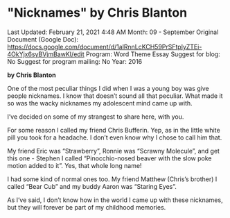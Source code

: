 # "Nicknames" by Chris Blanton

Last Updated: February 21, 2021 4:48 AM
Month: 09 - September
Original Document (Google Doc): https://docs.google.com/document/d/1alRnnLcKCH59PrSFtplyZTEi-4OkYjx6syBVjmBawKI/edit
Program: Word Theme Essay
Suggest for blog: No
Suggest for program mailing: No
Year: 2016

**by Chris Blanton**

One of the most peculiar things I did when I was a young boy was give people nicknames. I know that doesn’t sound all that peculiar. What made it so was the wacky nicknames my adolescent mind came up with.

I’ve decided on some of my strangest to share here, with you.

For some reason I called my friend Chris Bufferin. Yep, as in the little white pill you took for a headache. I don’t even know why I chose to call him that.

My friend Eric was “Strawberry”, Ronnie was “Scrawny Molecule”, and get this one - Stephen I called “Pinocchio-nosed beaver with the slow poke motion added to it”. Yes, that whole long name!

I had some kind of normal ones too. My friend Matthew (Chris’s brother) I called “Bear Cub” and my buddy Aaron was “Staring Eyes”.

As I’ve said, I don’t know how in the world I came up with these nicknames, but they will forever be part of my childhood memories.